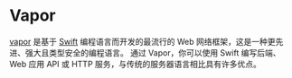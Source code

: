 # Vapor

[vapor](https://docs.vapor.codes/zh/) 是基于 [Swift](https://www.swift.org/) 编程语言而开发的最流行的 Web 网络框架，这是一种更先进、强大且类型安全的编程语言。
通过 Vapor，你可以使用 Swift 编写后端、Web 应用 API 或 HTTP 服务，与传统的服务器语言相比具有许多优点。
